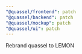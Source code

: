 ```yaml
---
"@quassel/frontend": patch
"@quassel/backend": patch
"@quassel/mockup": patch
"@quassel/ui": patch
---
```


Rebrand quassel to LEMON
